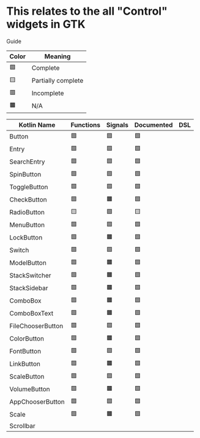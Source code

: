 # This relates to the all "Control" widgets in GTK

Guide

| Color | Meaning             |
| ----- | ------------------- |
| 🟩    | Complete            |
| 🟨    | Partially complete  |
| 🟥    | Incomplete          |
| 🟫    | N/A                 |

| Kotlin Name         | Functions | Signals   | Documented    | DSL |
| ------------------- | --------- | --------- | ------------- | --- |
| Button              | 🟩 | 🟩 | 🟩 |
| Entry               | 🟩 | 🟩 | 🟩 |
| SearchEntry         | 🟩 | 🟩 | 🟩 |
| SpinButton          | 🟩 | 🟩 | 🟩 |
| ToggleButton        | 🟩 | 🟩 | 🟩 |
| CheckButton         | 🟩 | 🟫 | 🟩 |
| RadioButton         | 🟨 | 🟩 | 🟨 |
| MenuButton          | 🟩 | 🟩 | 🟩 |
| LockButton          | 🟩 | 🟫 | 🟩
| Switch              | 🟩 | 🟩 | 🟩
| ModelButton         | 🟩 | 🟫 | 🟩
| StackSwitcher       | 🟩 | 🟫 | 🟩
| StackSidebar        | 🟩 | 🟫 | 🟩
| ComboBox            | 🟩 | 🟫 | 🟩
| ComboBoxText        | 🟩 | 🟫 | 🟩
| FileChooserButton   | 🟩 | 🟩 | 🟩
| ColorButton         | 🟩 | 🟫 | 🟩
| FontButton          | 🟩 | 🟩 | 🟩
| LinkButton          | 🟩 | 🟫 | 🟩
| ScaleButton         | 🟩 | 🟩 | 🟩
| VolumeButton        | 🟩 | 🟫 | 🟩
| AppChooserButton    | 🟩 | 🟩 | 🟩
| Scale               | 🟩 | 🟫 | 🟩
| Scrollbar           |